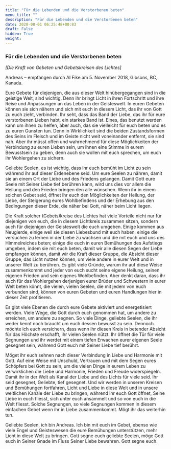 ```yaml
---
title: "Für die Lebenden und die Verstorbenen beten"
menu_title: ""
description: "Für die Lebenden und die Verstorbenen beten"
date: 2020-08-01 06:25:48+00:83
draft: False
hidden: True
weight:
---
```

### Für die Lebenden und die Verstorbenen beten

*[Die Kraft von Gebeten und Gebetskreisen des Lichtes]*

Andreas – empfangen durch Al Fike am 5. November 2018, Gibsons, BC, Kanada.

Eure Gebete für diejenigen, die aus dieser Welt hinübergegangen sind in die geistige Welt, sind wichtig. Denn ihr bringt Licht in ihren Fortschritt und ihre Reise und Anpassungen an das Leben in der Geisteswelt. In euren Gebeten können sie sich nähern und sich mit euch in diesem Licht, das ihr von Gott zu euch zieht, verbinden. Ihr seht, dass das Band der Liebe, das ihr für eure verstorbenen Lieben habt, ein starkes Band ist. Eines, das benutzt werden kann um ihnen zu helfen, aber auch, das sie vielleicht für euch beten und es zu euren Gunsten tun. Denn in Wirklichkeit sind die beiden Zustandsformen des Seins im Fleisch und im Geiste nicht weit voneinander entfernt, sie sind nah. Aber ihr müsst offen und wahrnehmend für diese Möglichkeiten der Verbindung zu euren Lieben sein, um ihnen eine Stimme in eurem Bewusstsein zu geben, denn auch sie wollen mit euch sprechen, um euch ihr Wohlergehen zu sichern.

Geliebte Seelen, es ist wichtig, dass ihr euch bemüht im Licht zu sein während ihr auf dieser Erdenebene seid. Um eure Seelen zu nähren, damit sie an einem Ort der Liebe und des Friedens gelangen. Damit Gott eure Seele mit Seiner Liebe tief berühren kann, wird uns dies vor allem die Heilung und den Frieden bringen den alle wünschen. Wenn ihr in einem solchen Gebet seid, öffnet ihr euch den Möglichkeiten der Heilung, der Liebe, der Steigerung eures Wohlbefindens und der Erhebung aus den Bedingungen dieser Erde, die näher bei Gott, näher beim Licht liegen.

Die Kraft solcher (Gebets)kreise des Lichtes hat viele Vorteile nicht nur für diejenigen von euch, die in diesem Lichtkreis zusammen sitzen, sondern auch für diejenigen der Geisteswelt die euch umgeben. Einige kommen aus Neugierde, einige weil sie diesen Liebesbund mit euch haben, einige die versuchen zu lernen in der Liebe zu wachsen und die mit euch und uns des Himmelreiches beten; einige die euch in euren Bemühungen des Aufstiegs umgeben, indem sie mit euch beten, damit wir alle diesen Segen der Liebe empfangen können, damit wir die Kraft dieser Gruppe, die Absicht dieser Gruppe, das Licht nutzen können, um viele andere in eurer Welt und in unserer Welt zu berühren. Es gibt viele Gründe, warum ihr auf diese Weise zusammenkommt und jeder von euch sucht seine eigene Heilung, seinen eigenen Frieden und sein eigenes Wohlbefinden. Aber denkt daran, dass ihr auch für das Wohlergehen derjenigen eurer Brüder und Schwestern in eurer Welt beten könnt, die vielen, vielen Seelen, die mit jedem von euch verbunden sind, können von euren Gebeten und euren Handlungen hier in dieser Zeit profitieren.  

Es gibt viele Ebenen die durch eure Gebete aktiviert und energetisiert werden. Viele Wege, die Gott durch euch genommen hat, um andere zu erreichen, um andere zu segnen. So viele Dinge, geliebte Seelen, die ihr weder kennt noch braucht um euch dessen bewusst zu sein. Dennoch möchte ich euch versichern, dass wenn ihr diesen Kreis in betender Absicht für das Höchste erschafft, ihr vielen Seelen nützt. Ihr öffnet die Tür für viele Segnungen und ihr werdet mit einem tiefen Erwachen eurer eigenen Seele gesegnet sein, während Gott euch mit Seiner Liebe tief berührt.  

Möget ihr euch sehnen nach dieser Verbindung in Liebe und Harmonie mit Gott. Auf eine Weise mit Unschuld, Vertrauen und mit dem Segen eures Schöpfers bei Gott zu sein, um die vielen Dinge in eurem Leben zu verwirklichen die Liebe und Harmonie, Frieden und Freude widerspiegeln. Damit ihr in der Welt als Kanal der Liebe und des Lichts für viele seid.  Ihr seid gesegnet, Geliebte, tief gesegnet. Und wir werden in unseren Kreisen und Bemühungen fortfahren, Licht und Liebe in diese Welt und in unsere weltlichen Kanäle der Liebe zu bringen, während ihr euch Gott öffnet, Seine Liebe in euch fliesst, sich unter euch ansammelt und so von euch in die Welt fliesst. Solche Segnungen, so viele Segnungen kommen in diesem einfachen Gebet wenn ihr in Liebe zusammenkommt. Mögt ihr das weiterhin tun.

Geliebte Seelen, ich bin Andreas. Ich bin mit euch im Gebet, ebenso wie viele Engel und Geisteswesen die eure Bemühungen unterstützen, mehr Licht in diese Welt zu bringen. Gott segne euch geliebte Seelen, möge Gott euch in Seiner Gnade im Fluss Seiner Liebe bewahren. Gott segne euch.
